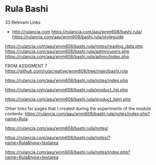 # Rula Bashi

33 Relevant Links
- http://rulancia.com
 https://rulancia.com/aau/wnm608/bashi.rula/
https://rulancia.com/aau/wnm608/bashi.rula/styleguide


https://rulancia.com/aau/wnm608/bashi.rula/notes/reading_data.php
https://rulancia.com/aau/wnm608/bashi.rula/admin/users.php
https://rulancia.com/aau/wnm608/bashi.rula/admin/index.php





FROM ASSIGMENT 7 
https://github.com/rulacreative/wnm608/tree/main/bashi.rula 

https://rulancia.com/aau/wnm608/bashi.rula/notes/index.php

https://rulancia.com/aau/wnm608/bashi.rula/product_list.php

https://rulancia.com/aau/wnm608/bashi.rula/product_item.php

Other links for pages that I created during the experiments of the module contents:
https://rulancia.com/aau/wnm608/bashi.rula/notes/index.php?name=Rula

https://rulancia.com/aau/wnm608/bashi.rula/notes/ 

https://rulancia.com/aau/wnm608/bashi.rula/notes/?name=Rula&type=textarea 

https://rulancia.com/aau/wnm608/bashi.rula/notes/index.php?name=Rula&type=textarea